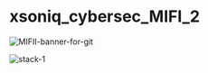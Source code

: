 # xsoniq_cybersec_MIFI_2

![MIFII-banner-for-git](https://github.com/xsoniq/asko_cybersec_MIFI_2/assets/49578576/fe5b7014-ef7c-4ece-8063-36a46d9ade1b)

![stack-1](https://github.com/xsoniq/asko_cybersec_MIFI_2/assets/49578576/7180b5ad-048c-4476-b398-894968840eb9)
